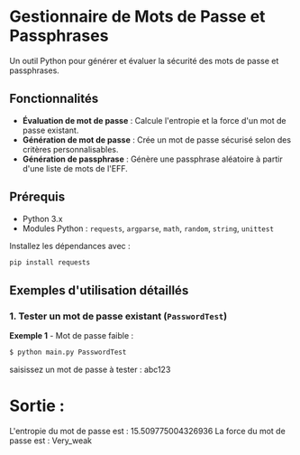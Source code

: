 # Gestionnaire de Mots de Passe et Passphrases

Un outil Python pour générer et évaluer la sécurité des mots de passe et passphrases.

## Fonctionnalités

- **Évaluation de mot de passe** : Calcule l'entropie et la force d'un mot de passe existant.
- **Génération de mot de passe** : Crée un mot de passe sécurisé selon des critères personnalisables.
- **Génération de passphrase** : Génère une passphrase aléatoire à partir d'une liste de mots de l'EFF.

## Prérequis

- Python 3.x
- Modules Python : `requests`, `argparse`, `math`, `random`, `string`, `unittest`

Installez les dépendances avec :
```bash
pip install requests
```
## Exemples d'utilisation détaillés

### 1. Tester un mot de passe existant (`PasswordTest`)

**Exemple 1** - Mot de passe faible :  
```bash
$ python main.py PasswordTest
```
saisissez un mot de passe à tester : abc123

# Sortie :
L'entropie du mot de passe est :  15.509775004326936
La force du mot de passe est :  Very_weak